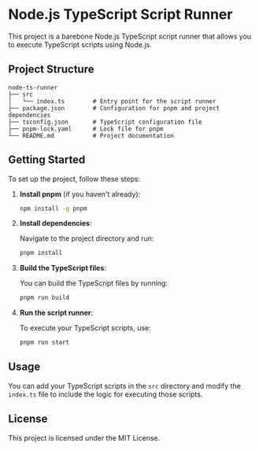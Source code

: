 # Node.js TypeScript Script Runner

This project is a barebone Node.js TypeScript script runner that allows you to execute TypeScript scripts using Node.js.

## Project Structure

```
node-ts-runner
├── src
│   └── index.ts        # Entry point for the script runner
├── package.json        # Configuration for pnpm and project dependencies
├── tsconfig.json       # TypeScript configuration file
├── pnpm-lock.yaml      # Lock file for pnpm
└── README.md           # Project documentation
```

## Getting Started

To set up the project, follow these steps:

1. **Install pnpm** (if you haven't already):

   ```bash
   npm install -g pnpm
   ```

2. **Install dependencies**:

   Navigate to the project directory and run:

   ```bash
   pnpm install
   ```

3. **Build the TypeScript files**:

   You can build the TypeScript files by running:

   ```bash
   pnpm run build
   ```

4. **Run the script runner**:

   To execute your TypeScript scripts, use:

   ```bash
   pnpm run start
   ```

## Usage

You can add your TypeScript scripts in the `src` directory and modify the `index.ts` file to include the logic for executing those scripts.

## License

This project is licensed under the MIT License.